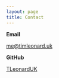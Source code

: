 ```yaml
---
layout: page
title: Contact
---
```


**Email**

[me@timleonard.uk](mailto:me@timleonard.uk)


**GitHub**

[TLeonardUK](https://github.com/TLeonardUK)
